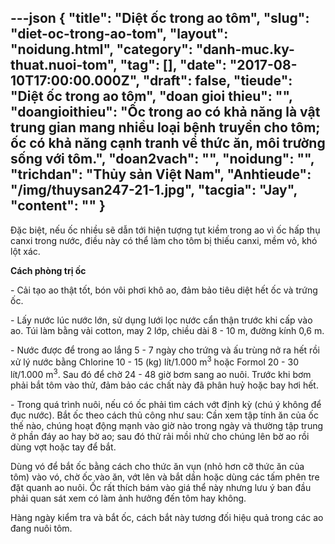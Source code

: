 ---json
{
    "title": "Diệt ốc trong ao tôm",
    "slug": "diet-oc-trong-ao-tom",
    "layout": "noidung.html",
    "category": "danh-muc.ky-thuat.nuoi-tom",
    "tag": [],
    "date": "2017-08-10T17:00:00.000Z",
    "draft": false,
    "tieude": "Diệt ốc trong ao tôm",
    "doan gioi thieu": "",
    "doangioithieu": "Ốc trong ao có khả năng là vật trung gian mang nhiều loại bệnh truyền cho tôm; ốc có khả năng cạnh tranh về thức ăn, môi trường sống với tôm.",
    "doan2vach": "",
    "noidung": "",
    "trichdan": "Thủy sản Việt Nam",
    "Anhtieude": "/img/thuysan247-21-1.jpg",
    "tacgia": "Jay",
    "__content__": ""
}
---
<p><span style="font-size:14px">Đặc biệt, nếu ốc nhiều sẽ dẫn tới hiện tượng tụt kiềm trong ao v&igrave; ốc hấp thụ canxi trong nước, điều n&agrave;y c&oacute; thể l&agrave;m cho t&ocirc;m bị thiếu canxi, mềm vỏ, kh&oacute; lột x&aacute;c.</span></p>

<p><span style="font-size:14px"><strong>C&aacute;ch ph&ograve;ng trị ốc</strong></span></p>

<p><span style="font-size:14px">- Cải tạo ao thật tốt, b&oacute;n v&ocirc;i phơi kh&ocirc; ao, đảm bảo ti&ecirc;u diệt hết ốc v&agrave; trứng ốc.</span></p>

<p><span style="font-size:14px">- Lấy nước l&uacute;c nước lớn, sử dụng lưới lọc nước cẩn thận trước khi cấp v&agrave;o ao. T&uacute;i l&agrave;m bằng vải cotton, may 2 lớp, chiều d&agrave;i 8 - 10 m, đường k&iacute;nh 0,6 m.</span></p>

<p><span style="font-size:14px">- Nước được để trong ao lắng 5 - 7 ng&agrave;y cho trứng v&agrave; ấu tr&ugrave;ng nở ra hết rồi xử l&yacute; nước bằng Chlorine 10 - 15 (kg) l&iacute;t/1.000 m<sup>3</sup>&nbsp;hoặc Formol 20 - 30 l&iacute;t/1.000 m<sup>3</sup>. Sau đ&oacute; để chờ 24 - 48 giờ bơm sang ao nu&ocirc;i. Trước khi bơm phải bắt t&ocirc;m v&agrave;o thử, đảm bảo c&aacute;c chất n&agrave;y đ&atilde; ph&acirc;n huỷ hoặc bay hơi hết.</span></p>

<p><span style="font-size:14px">- Trong qu&aacute; tr&igrave;nh nu&ocirc;i, nếu c&oacute; ốc phải t&igrave;m c&aacute;ch vớt định kỳ (ch&uacute; &yacute; kh&ocirc;ng để đục nước). Bắt ốc theo c&aacute;ch thủ c&ocirc;ng như sau: Cần xem tập t&iacute;nh ăn của ốc thế n&agrave;o, ch&uacute;ng hoạt động mạnh v&agrave;o giờ n&agrave;o trong ng&agrave;y v&agrave; thường tập trung ở phần đ&aacute;y ao hay bờ ao; sau đ&oacute; thử rải mồi nhử cho ch&uacute;ng l&ecirc;n bờ ao rồi d&ugrave;ng vợt hoặc tay để bắt.</span></p>

<p><span style="font-size:14px">D&ugrave;ng v&oacute; để bắt ốc bằng c&aacute;ch cho thức ăn vụn (nhỏ hơn cỡ thức ăn của t&ocirc;m) v&agrave;o v&oacute;, chờ ốc v&agrave;o ăn, vớt l&ecirc;n v&agrave; bắt dần hoặc d&ugrave;ng c&aacute;c tấm ph&ecirc;n tre đặt quanh ao nu&ocirc;i. Ốc rất th&iacute;ch b&aacute;m v&agrave;o gi&aacute; thể n&agrave;y nhưng lưu &yacute; ban đầu phải quan s&aacute;t xem c&oacute; l&agrave;m ảnh hưởng đến t&ocirc;m hay kh&ocirc;ng.</span></p>

<p><span style="font-size:14px">H&agrave;ng ng&agrave;y kiểm tra v&agrave; bắt ốc, c&aacute;ch bắt n&agrave;y tương đối hiệu quả trong c&aacute;c ao đang nu&ocirc;i t&ocirc;m.</span></p>
